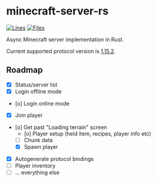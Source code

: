 # minecraft-server-rs

[![Lines](https://tokei.rs/b1/github/DomWilliams0/minecraft-server-rs)](https://github.com/XAMPPRocky/tokei)
[![Files](https://tokei.rs/b1/github/DomWilliams0/minecraft-server-rs?category=files)](https://github.com/XAMPPRocky/tokei)

Async Minecraft server implementation in Rust.

Current supported protocol version is [1.15.2](https://wiki.vg/index.php?title=Protocol&oldid=16067).


## Roadmap
* [X] Status/server list
* [X] Login offline mode
* [o] Login online mode
* [X] Join player
* [o] Get past "Loading terrain" screen
	* [o] Player setup (held item, recipes, player info etc)
	* [ ] Chunk data
	* [X] Spawn player
* [X] Autogenerate protocol bindings
* [ ] Player inventory
* [ ] ... everything else
